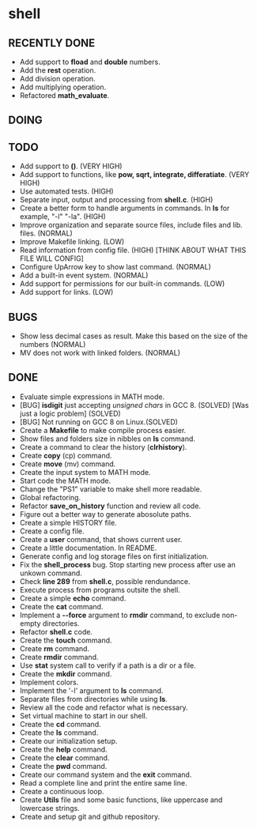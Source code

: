 # shell

## RECENTLY DONE

- Add support to **fload** and **double** numbers.
- Add the **rest** operation.
- Add division operation.
- Add multiplying operation.
- Refactored **math_evaluate**.

## DOING



## TODO

- Add support to **()**. (VERY HIGH)
- Add support to functions, like **pow, sqrt, integrate, differatiate**. (VERY HIGH)
- Use automated tests. (HIGH)
- Separate input, output and processing from **shell.c**. (HIGH)
- Create a better form to handle arguments in commands. In **ls** for example, "-l" "-la". (HIGH)
- Improve organization and separate source files, include files and lib. files. (NORMAL)
- Improve Makefile linking. (LOW)
- Read information from config file. (HIGH) [THINK ABOUT WHAT THIS FILE WILL CONFIG]
- Configure UpArrow key to show last command. (NORMAL)
- Add a built-in event system. (NORMAL)
- Add support for permissions for our built-in commands. (LOW)
- Add support for links. (LOW)

## BUGS

- Show less decimal cases as result. Make this based on the size of the numbers (NORMAL)
- MV does not work with linked folders. (NORMAL)

## DONE

- Evaluate simple expressions in MATH mode.
- [BUG] **isdigit** just accepting *unsigned chars* in GCC 8. (SOLVED) [Was just a logic problem] (SOLVED)
- [BUG] Not running on GCC 8 on Linux.(SOLVED)
- Create a **Makefile** to make compile process easier.
- Show files and folders size in nibbles on **ls** command.
- Create a command to clear the history (**clrhistory**).
- Create **copy** (cp) command.
- Create **move** (mv) command.
- Create the input system to MATH mode.
- Start code the MATH mode.
- Change the "PS1" variable to make shell more readable.
- Global refactoring.
- Refactor **save_on_history** function and review all code.
- Figure out a better way to generate abosolute paths.
- Create a simple HISTORY file.
- Create a config file.
- Create a **user** command, that shows current user.
- Create a little documentation. In README.
- Generate config and log storage files on first initialization.
- Fix the **shell_process** bug. Stop starting new process after use an unkown command.
- Check **line 289** from **shell.c**, possible rendundance.
- Execute process from programs outsite the shell.
- Create a simple **echo** command.
- Create the **cat** command.
- Implement a **--force** argument to **rmdir** command, to exclude non-empty directories.
- Refactor **shell.c** code.
- Create the **touch** command.
- Create **rm** command.
- Create **rmdir** command.
- Use **stat** system call to verify if a path is a dir or a file.
- Create the **mkdir** command.
- Implement colors.
- Implement the '-l' argument to **ls** command.
- Separate files from directories while using **ls**.
- Review all the code and refactor what is necessary.
- Set virtual machine to start in our shell.
- Create the **cd** command.
- Create the **ls** command.
- Create our initialization setup.
- Create the **help** command.
- Create the **clear** command.
- Create the **pwd** command.
- Create our command system and the **exit** command.
- Read a complete line and print the entire same line.
- Create a continuous loop.
- Create **Utils** file and some basic functions, like uppercase and lowercase strings.
- Create and setup git and github repository.
